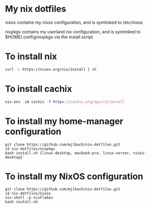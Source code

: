 # My nix dotfiles

nixos contains my nixos configuration, and is symlinked to /etc/nixos

nixpkgs contains my userland nix configuration, and is symlinked to $HOME/.config/nixpkgs via the install script

# To install nix

```bash
curl -L https://nixos.org/nix/install | sh
```
# To install cachix

```nix
nix-env -iA cachix -f https://cachix.org/api/v1/install
```

# To install my home-manager configuration

```
git clone https://github.com/mjlbach/nix-dotfiles.git
cd nix-dotfiles/nixpkgs
bash install.sh {linux-desktop, macbook-pro, linux-server, nixos-desktop}`
```

# To install my NixOS configuration
```
git clone https://github.com/mjlbach/nix-dotfiles.git
cd nix-dotfiles/nixos
nix-shell -p nixFlakes
bash install.sh
```
